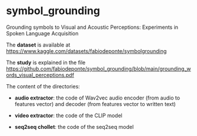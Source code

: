 # symbol_grounding
Grounding symbols to Visual and Acoustic Perceptions: Experiments in Spoken Language Acquisition



The **dataset** is available at https://www.kaggle.com/datasets/fabiodeponte/symbolgrounding

The **study** is explained in the file https://github.com/fabiodeponte/symbol_grounding/blob/main/grounding_words_visual_perceptions.pdf


The content of the directories:

- **audio extractor**: the code of Wav2vec audio encoder (from audio to features vector) and decoder (from features vector to written text)

- **video extractor**: the code of the CLIP model

- **seq2seq chollet**: the code of the seq2seq model
